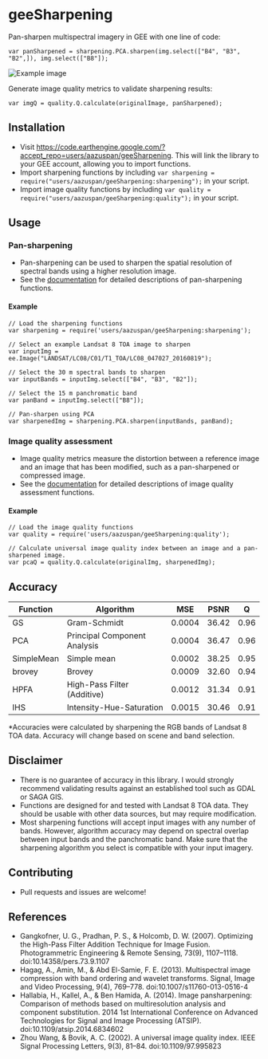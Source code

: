 # geeSharpening
Pan-sharpen multispectral imagery in GEE with one line of code:
```
var panSharpened = sharpening.PCA.sharpen(img.select(["B4", "B3", "B2",]), img.select(["B8"]);
```
 ![Example image](https://raw.githubusercontent.com/aazuspan/geeSharpening/main/sharpening_example.png)

Generate image quality metrics to validate sharpening results:
```
var imgQ = quality.Q.calculate(originalImage, panSharpened);
```

## Installation
- Visit https://code.earthengine.google.com/?accept_repo=users/aazuspan/geeSharpening. This will link the library to your GEE account, allowing you to import functions.
- Import sharpening functions by including `var sharpening = require("users/aazuspan/geeSharpening:sharpening");` in your script.
- Import image quality functions by including `var quality = require("users/aazuspan/geeSharpening:quality");` in your script.

## Usage
### Pan-sharpening
- Pan-sharpening can be used to sharpen the spatial resolution of spectral bands using a higher resolution image.
- See the [documentation](https://github.com/aazuspan/geeSharpening/wiki/Sharpening-Functions) for detailed descriptions of pan-sharpening functions. 

#### Example
```
// Load the sharpening functions
var sharpening = require('users/aazuspan/geeSharpening:sharpening');

// Select an example Landsat 8 TOA image to sharpen
var inputImg = ee.Image("LANDSAT/LC08/C01/T1_TOA/LC08_047027_20160819");

// Select the 30 m spectral bands to sharpen
var inputBands = inputImg.select(["B4", "B3", "B2"]);

// Select the 15 m panchromatic band
var panBand = inputImg.select(["B8"]);

// Pan-sharpen using PCA
var sharpenedImg = sharpening.PCA.sharpen(inputBands, panBand);
```

### Image quality assessment
- Image quality metrics measure the distortion between a reference image and an image that has been modified, such as a pan-sharpened or compressed image. 
- See the [documentation](https://github.com/aazuspan/geeSharpening/wiki/Image-Quality-Assessment) for detailed descriptions of image quality assessment functions. 

#### Example
```
// Load the image quality functions
var quality = require('users/aazuspan/geeSharpening:quality');

// Calculate universal image quality index between an image and a pan-sharpened image.
var pcaQ = quality.Q.calculate(originalImg, sharpenedImg);
```

## Accuracy

| Function   | Algorithm                    | MSE    | PSNR  | Q    |
|------------|------------------------------|--------|-------|------|
| GS         | Gram-Schmidt                 | 0.0004 | 36.42 | 0.96 |
| PCA        | Principal Component Analysis | 0.0004 | 36.47 | 0.96 |
| SimpleMean | Simple mean                  | 0.0002 | 38.25 | 0.95 |
| brovey     | Brovey                       | 0.0009 | 32.60 | 0.94 |
| HPFA       | High-Pass Filter (Additive)  | 0.0012 | 31.34 | 0.91 |
| IHS        | Intensity-Hue-Saturation     | 0.0015 | 30.46 | 0.91 |

*Accuracies were calculated by sharpening the RGB bands of Landsat 8 TOA data. Accuracy will change based on scene and band selection.

## Disclaimer
- There is no guarantee of accuracy in this library. I would strongly recommend validating results against an established tool such as GDAL or SAGA GIS.
- Functions are designed for and tested with Landsat 8 TOA data. They should be usable with other data sources, but may require modification.
- Most sharpening functions will accept input images with any number of bands. However, algorithm accuracy may depend on spectral overlap between input bands and the panchromatic band. Make sure that the sharpening algorithm you select is compatible with your input imagery. 

## Contributing
- Pull requests and issues are welcome!

## References
* Gangkofner, U. G., Pradhan, P. S., & Holcomb, D. W. (2007). Optimizing the High-Pass Filter Addition Technique for Image Fusion. Photogrammetric Engineering & Remote Sensing, 73(9), 1107–1118. doi:10.14358/pers.73.9.1107
* Hagag, A., Amin, M., & Abd El-Samie, F. E. (2013). Multispectral image compression with band ordering and wavelet transforms. Signal, Image and Video Processing, 9(4), 769–778. doi:10.1007/s11760-013-0516-4 
* Hallabia, H., Kallel, A., & Ben Hamida, A. (2014). Image pansharpening: Comparison of methods based on multiresolution analysis and component substitution. 2014 1st International Conference on Advanced Technologies for Signal and Image Processing (ATSIP). doi:10.1109/atsip.2014.6834602
* Zhou Wang, & Bovik, A. C. (2002). A universal image quality index. IEEE Signal Processing Letters, 9(3), 81–84. doi:10.1109/97.995823 
